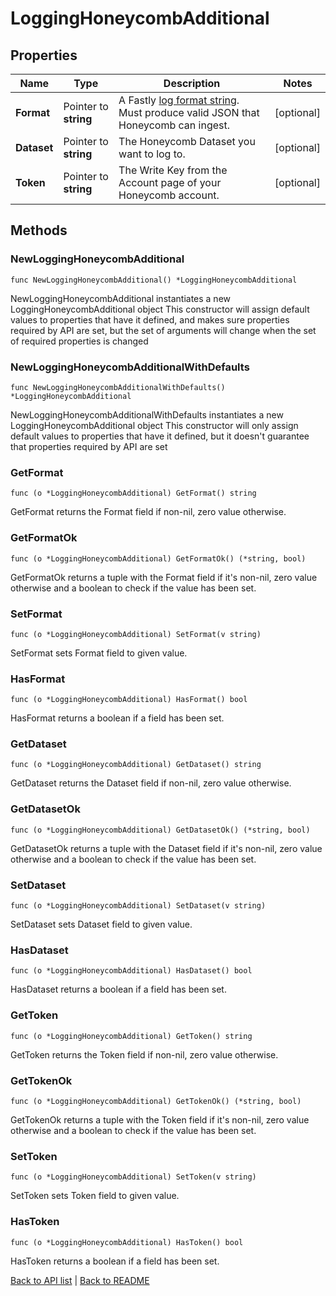 # LoggingHoneycombAdditional

## Properties

Name | Type | Description | Notes
------------ | ------------- | ------------- | -------------
**Format** | Pointer to **string** | A Fastly [log format string](https://docs.fastly.com/en/guides/custom-log-formats). Must produce valid JSON that Honeycomb can ingest. | [optional] 
**Dataset** | Pointer to **string** | The Honeycomb Dataset you want to log to. | [optional] 
**Token** | Pointer to **string** | The Write Key from the Account page of your Honeycomb account. | [optional] 

## Methods

### NewLoggingHoneycombAdditional

`func NewLoggingHoneycombAdditional() *LoggingHoneycombAdditional`

NewLoggingHoneycombAdditional instantiates a new LoggingHoneycombAdditional object
This constructor will assign default values to properties that have it defined,
and makes sure properties required by API are set, but the set of arguments
will change when the set of required properties is changed

### NewLoggingHoneycombAdditionalWithDefaults

`func NewLoggingHoneycombAdditionalWithDefaults() *LoggingHoneycombAdditional`

NewLoggingHoneycombAdditionalWithDefaults instantiates a new LoggingHoneycombAdditional object
This constructor will only assign default values to properties that have it defined,
but it doesn't guarantee that properties required by API are set

### GetFormat

`func (o *LoggingHoneycombAdditional) GetFormat() string`

GetFormat returns the Format field if non-nil, zero value otherwise.

### GetFormatOk

`func (o *LoggingHoneycombAdditional) GetFormatOk() (*string, bool)`

GetFormatOk returns a tuple with the Format field if it's non-nil, zero value otherwise
and a boolean to check if the value has been set.

### SetFormat

`func (o *LoggingHoneycombAdditional) SetFormat(v string)`

SetFormat sets Format field to given value.

### HasFormat

`func (o *LoggingHoneycombAdditional) HasFormat() bool`

HasFormat returns a boolean if a field has been set.

### GetDataset

`func (o *LoggingHoneycombAdditional) GetDataset() string`

GetDataset returns the Dataset field if non-nil, zero value otherwise.

### GetDatasetOk

`func (o *LoggingHoneycombAdditional) GetDatasetOk() (*string, bool)`

GetDatasetOk returns a tuple with the Dataset field if it's non-nil, zero value otherwise
and a boolean to check if the value has been set.

### SetDataset

`func (o *LoggingHoneycombAdditional) SetDataset(v string)`

SetDataset sets Dataset field to given value.

### HasDataset

`func (o *LoggingHoneycombAdditional) HasDataset() bool`

HasDataset returns a boolean if a field has been set.

### GetToken

`func (o *LoggingHoneycombAdditional) GetToken() string`

GetToken returns the Token field if non-nil, zero value otherwise.

### GetTokenOk

`func (o *LoggingHoneycombAdditional) GetTokenOk() (*string, bool)`

GetTokenOk returns a tuple with the Token field if it's non-nil, zero value otherwise
and a boolean to check if the value has been set.

### SetToken

`func (o *LoggingHoneycombAdditional) SetToken(v string)`

SetToken sets Token field to given value.

### HasToken

`func (o *LoggingHoneycombAdditional) HasToken() bool`

HasToken returns a boolean if a field has been set.


[Back to API list](../README.md#documentation-for-api-endpoints) | [Back to README](../README.md)
